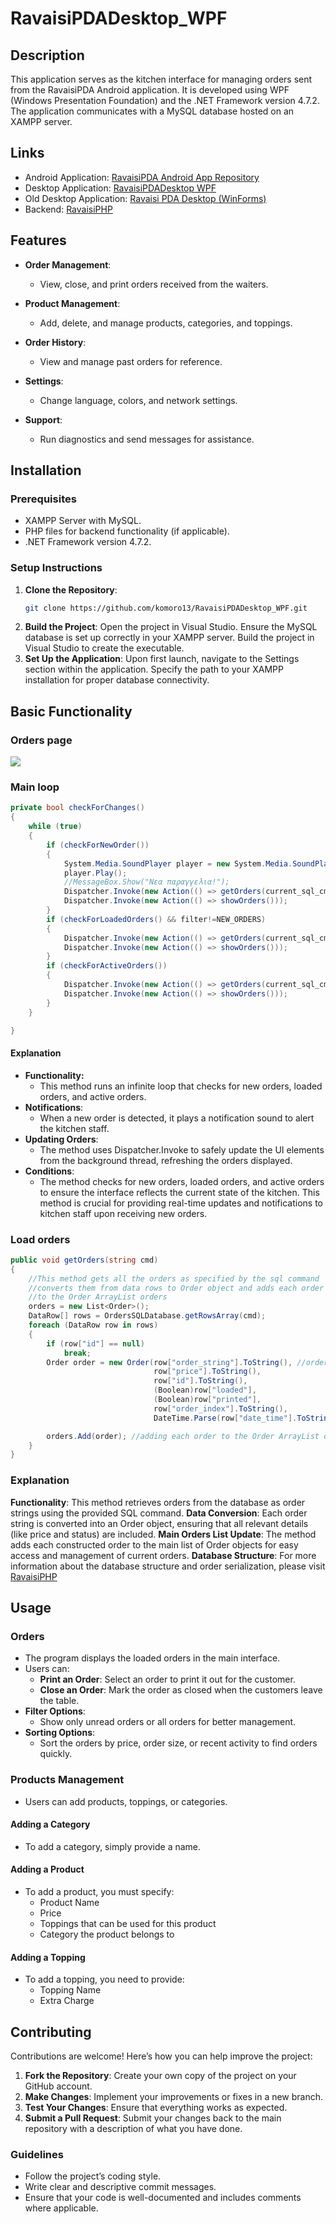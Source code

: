 # RavaisiPDADesktop_WPF

## Description

This application serves as the kitchen interface for managing orders sent from the RavaisiPDA Android application. It is developed using WPF (Windows Presentation Foundation) and the .NET Framework version 4.7.2. The application communicates with a MySQL database hosted on an XAMPP server.

## Links

* Android Application: [RavaisiPDA Android App Repository](https://github.com/komoro13/RavaisiPDA)
* Desktop Application: [RavaisiPDADesktop WPF](https://github.com/komoro13/RavaisiPDADesktop_WPF)
* Old Desktop Application: [Ravaisi PDA Desktop (WinForms)](https://github.com/komoro13/Ravaisi_PDA_Desktop)
* Backend: [RavaisiPHP](https://github.com/komoro13/RavaisiPHP)

## Features

* **Order Management**: 
  * View, close, and print orders received from the waiters.
  
* **Product Management**: 
  * Add, delete, and manage products, categories, and toppings.
  
* **Order History**: 
  * View and manage past orders for reference.
  
* **Settings**: 
  * Change language, colors, and network settings.
  
* **Support**: 
  * Run diagnostics and send messages for assistance.

## Installation

### Prerequisites

* XAMPP Server with MySQL.
* PHP files for backend functionality (if applicable).
* .NET Framework version 4.7.2.
  
### Setup Instructions

1. **Clone the Repository**: 
   ```bash
   git clone https://github.com/komoro13/RavaisiPDADesktop_WPF.git
2. **Build the Project**:
Open the project in Visual Studio.
Ensure the MySQL database is set up correctly in your XAMPP server.
Build the project in Visual Studio to create the executable.
3. **Set Up the Application**:
Upon first launch, navigate to the Settings section within the application.
Specify the path to your XAMPP installation for proper database connectivity.

## Basic Functionality

### Orders page
<img src="rsc/orders_screen.png">

### Main loop
```c#
private bool checkForChanges()
{
    while (true)
    {
        if (checkForNewOrder())
        {
            System.Media.SoundPlayer player = new System.Media.SoundPlayer("bell.wav");
            player.Play();
            //MessageBox.Show("Νεα παραγγελια!");
            Dispatcher.Invoke(new Action(() => getOrders(current_sql_cmd)));
            Dispatcher.Invoke(new Action(() => showOrders()));
        }
        if (checkForLoadedOrders() && filter!=NEW_ORDERS)
        {
            Dispatcher.Invoke(new Action(() => getOrders(current_sql_cmd)));
            Dispatcher.Invoke(new Action(() => showOrders()));
        }
        if (checkForActiveOrders())
        {
            Dispatcher.Invoke(new Action(() => getOrders(current_sql_cmd)));
            Dispatcher.Invoke(new Action(() => showOrders()));
        }
    }

}
```
#### Explanation
* **Functionality:**
  * This method runs an infinite loop that checks for new orders, loaded orders, and active orders.
* **Notifications**:
  * When a new order is detected, it plays a notification sound to alert the kitchen staff.
* **Updating Orders**:
  * The method uses Dispatcher.Invoke to safely update the UI elements from the background thread, refreshing the orders displayed.
* **Conditions**:
  * The method checks for new orders, loaded orders, and active orders to ensure the interface reflects the current state of the kitchen.
This method is crucial for providing real-time updates and notifications to kitchen staff upon receiving new orders.
### Load orders
```c#
public void getOrders(string cmd)
{
    //This method gets all the orders as specified by the sql command
    //converts them from data rows to Order object and adds each order
    //to the Order ArrayList orders
    orders = new List<Order>();
    DataRow[] rows = OrdersSQLDatabase.getRowsArray(cmd);
    foreach (DataRow row in rows)
    {
        if (row["id"] == null)
            break;
        Order order = new Order(row["order_string"].ToString(), //order constructor
                                row["price"].ToString(),
                                row["id"].ToString(),
                                (Boolean)row["loaded"],
                                (Boolean)row["printed"],
                                row["order_index"].ToString(),
                                DateTime.Parse(row["date_time"].ToString()));

        orders.Add(order); //adding each order to the Order ArrayList orders
    }            
}
```
### Explanation
**Functionality**: This method retrieves orders from the database as order strings using the provided SQL command.
**Data Conversion**: Each order string is converted into an Order object, ensuring that all relevant details (like price and status) are included.
**Main Orders List Update**: The method adds each constructed order to the main list of Order objects for easy access and management of current orders.
**Database Structure**: For more information about the database structure and order serialization, please visit [RavaisiPHP](https://github.com/komoro13/RavaisiPHP)

## Usage
### Orders 
* The program displays the loaded orders in the main interface.
* Users can:
  * **Print an Order**: Select an order to print it out for the customer.
  * **Close an Order**: Mark the order as closed when the customers leave the table.
* **Filter Options**:
  * Show only unread orders or all orders for better management.
* **Sorting Options**:
  * Sort the orders by price, order size, or recent activity to find orders quickly.
### Products Management
* Users can add products, toppings, or categories.
  
#### Adding a Category
* To add a category, simply provide a name.

#### Adding a Product
* To add a product, you must specify:
  * Product Name
  * Price
  * Toppings that can be used for this product
  * Category the product belongs to

#### Adding a Topping
* To add a topping, you need to provide:
  * Topping Name
  * Extra Charge

## Contributing

Contributions are welcome! Here’s how you can help improve the project:

1. **Fork the Repository**: Create your own copy of the project on your GitHub account.
2. **Make Changes**: Implement your improvements or fixes in a new branch.
3. **Test Your Changes**: Ensure that everything works as expected.
4. **Submit a Pull Request**: Submit your changes back to the main repository with a description of what you have done.

### Guidelines

* Follow the project’s coding style.
* Write clear and descriptive commit messages.
* Ensure that your code is well-documented and includes comments where applicable.
